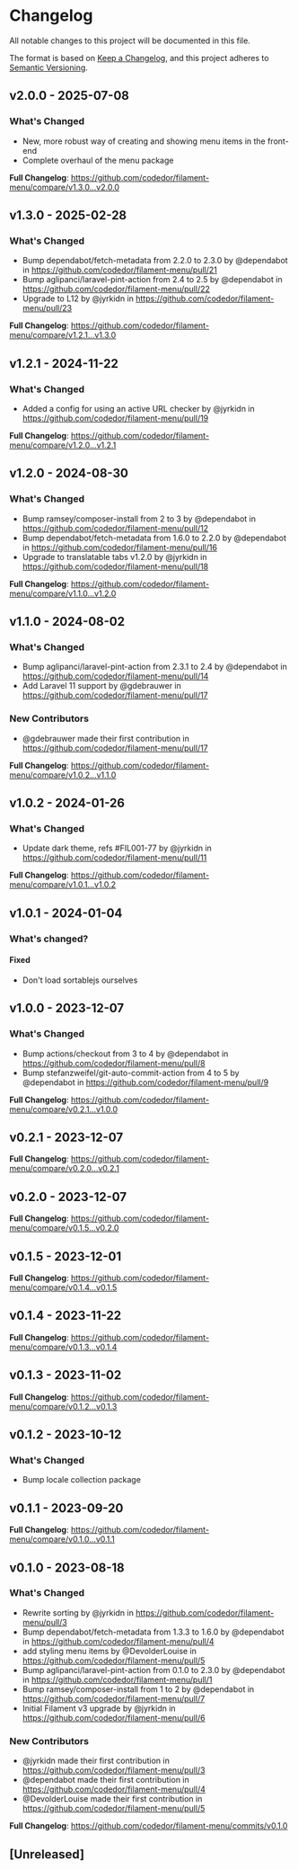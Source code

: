 # Changelog

All notable changes to this project will be documented in this file.

The format is based on [Keep a Changelog](https://keepachangelog.com/en/1.0.0/),
and this project adheres to [Semantic Versioning](https://semver.org/spec/v2.0.0.html).

## v2.0.0 - 2025-07-08

### What's Changed

* New, more robust way of creating and showing menu items in the front-end
* Complete overhaul of the menu package

**Full Changelog**: https://github.com/codedor/filament-menu/compare/v1.3.0...v2.0.0

## v1.3.0 - 2025-02-28

### What's Changed

* Bump dependabot/fetch-metadata from 2.2.0 to 2.3.0 by @dependabot in https://github.com/codedor/filament-menu/pull/21
* Bump aglipanci/laravel-pint-action from 2.4 to 2.5 by @dependabot in https://github.com/codedor/filament-menu/pull/22
* Upgrade to L12 by @jyrkidn in https://github.com/codedor/filament-menu/pull/23

**Full Changelog**: https://github.com/codedor/filament-menu/compare/v1.2.1...v1.3.0

## v1.2.1 - 2024-11-22

### What's Changed

* Added a config for using an active URL checker by @jyrkidn in https://github.com/codedor/filament-menu/pull/19

**Full Changelog**: https://github.com/codedor/filament-menu/compare/v1.2.0...v1.2.1

## v1.2.0 - 2024-08-30

### What's Changed

* Bump ramsey/composer-install from 2 to 3 by @dependabot in https://github.com/codedor/filament-menu/pull/12
* Bump dependabot/fetch-metadata from 1.6.0 to 2.2.0 by @dependabot in https://github.com/codedor/filament-menu/pull/16
* Upgrade to translatable tabs v1.2.0 by @jyrkidn in https://github.com/codedor/filament-menu/pull/18

**Full Changelog**: https://github.com/codedor/filament-menu/compare/v1.1.0...v1.2.0

## v1.1.0 - 2024-08-02

### What's Changed

* Bump aglipanci/laravel-pint-action from 2.3.1 to 2.4 by @dependabot in https://github.com/codedor/filament-menu/pull/14
* Add Laravel 11 support by @gdebrauwer in https://github.com/codedor/filament-menu/pull/17

### New Contributors

* @gdebrauwer made their first contribution in https://github.com/codedor/filament-menu/pull/17

**Full Changelog**: https://github.com/codedor/filament-menu/compare/v1.0.2...v1.1.0

## v1.0.2 - 2024-01-26

### What's Changed

* Update dark theme, refs #FIL001-77 by @jyrkidn in https://github.com/codedor/filament-menu/pull/11

**Full Changelog**: https://github.com/codedor/filament-menu/compare/v1.0.1...v1.0.2

## v1.0.1 - 2024-01-04

### What's changed?

#### Fixed

- Don't load sortablejs ourselves

## v1.0.0 - 2023-12-07

### What's Changed

* Bump actions/checkout from 3 to 4 by @dependabot in https://github.com/codedor/filament-menu/pull/8
* Bump stefanzweifel/git-auto-commit-action from 4 to 5 by @dependabot in https://github.com/codedor/filament-menu/pull/9

**Full Changelog**: https://github.com/codedor/filament-menu/compare/v0.2.1...v1.0.0

## v0.2.1 - 2023-12-07

**Full Changelog**: https://github.com/codedor/filament-menu/compare/v0.2.0...v0.2.1

## v0.2.0 - 2023-12-07

**Full Changelog**: https://github.com/codedor/filament-menu/compare/v0.1.5...v0.2.0

## v0.1.5 - 2023-12-01

**Full Changelog**: https://github.com/codedor/filament-menu/compare/v0.1.4...v0.1.5

## v0.1.4 - 2023-11-22

**Full Changelog**: https://github.com/codedor/filament-menu/compare/v0.1.3...v0.1.4

## v0.1.3 - 2023-11-02

**Full Changelog**: https://github.com/codedor/filament-menu/compare/v0.1.2...v0.1.3

## v0.1.2 - 2023-10-12

### What's Changed

- Bump locale collection package

## v0.1.1 - 2023-09-20

**Full Changelog**: https://github.com/codedor/filament-menu/compare/v0.1.0...v0.1.1

## v0.1.0 - 2023-08-18

### What's Changed

- Rewrite sorting by @jyrkidn in https://github.com/codedor/filament-menu/pull/3
- Bump dependabot/fetch-metadata from 1.3.3 to 1.6.0 by @dependabot in https://github.com/codedor/filament-menu/pull/4
- add styling menu items by @DevolderLouise in https://github.com/codedor/filament-menu/pull/5
- Bump aglipanci/laravel-pint-action from 0.1.0 to 2.3.0 by @dependabot in https://github.com/codedor/filament-menu/pull/1
- Bump ramsey/composer-install from 1 to 2 by @dependabot in https://github.com/codedor/filament-menu/pull/7
- Initial Filament v3 upgrade by @jyrkidn in https://github.com/codedor/filament-menu/pull/6

### New Contributors

- @jyrkidn made their first contribution in https://github.com/codedor/filament-menu/pull/3
- @dependabot made their first contribution in https://github.com/codedor/filament-menu/pull/4
- @DevolderLouise made their first contribution in https://github.com/codedor/filament-menu/pull/5

**Full Changelog**: https://github.com/codedor/filament-menu/commits/v0.1.0

## [Unreleased]
